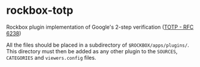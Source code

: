 rockbox-totp
============

Rockbox plugin implementation of Google's 2-step verification ([TOTP - RFC 6238](http://www.faqs.org/rfcs/rfc6238.html))

All the files should be placed in a subdirectory of `$ROCKBOX/apps/plugins/`. This directory must then be 
added as any other plugin to the `SOURCES`, `CATEGORIES` and `viewers.config` files.